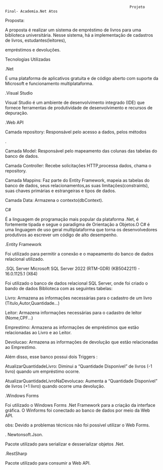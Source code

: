                                                              Projeto Final- Academia.Net Atos  

 

 

Proposta: 

 

A proposta é realizar um sistema de empréstimo de livros para uma biblioteca universitária. Nesse sistema, há a implementação de cadastros de livros, estudantes(leitores), 

empréstimos e devoluções. 

 

Tecnologias Utilizadas  

 

 

.Net  

 

É uma plataforma de aplicativos gratuita e de código aberto com suporte da Microsoft e funcionamento multiplataforma. 

 

 

.Visual Studio 

 

Visual Studio é um ambiente de desenvolvimento integrado (IDE) que fornece ferramentas de produtividade de desenvolvimento e recursos de depuração. 

 

 

.Web API  

 

Camada repository: Responsável pelo acesso a dados, pelos métodos 

. 

Camada Model: Responsável pelo mapeamento das colunas das tabelas do banco de dados. 

 

Camada Controller: Recebe solicitações HTTP,processa dados, chama o repository. 

 

Camada Mappins: Faz parte do Entity Framework, mapeia as tabelas do banco de dados, seus relacionamentos,as suas limitações(constraints), suas  chaves primárias e estrangeiras e tipos de dados. 

 

Camada Data: Armazena o contexto(dbContext). 

 

 

C# 

 

É a linguagem de programação mais popular da plataforma .Net, é  fortemente tipada e segue o paradigma de Orientação a Objetos.O C# é uma linguagem de uso geral multiplataforma que torna os desenvolvedores produtivos ao escrever um código de alto desempenho. 

 

 

.Entity Framework  

 

Foi utilizado para permitir a conexão e o mapeamento do banco de dados relacional utilizado. 

 

.SQL Server Microsoft SQL Server 2022 (RTM-GDR) (KB5042211) - 16.0.1125.1 (X64)    

 

Foi utilizado o banco de dados relacional SQL Server, onde foi criado o bando de dados Biblioteca com as seguintes tabelas: 

 

Livro: Armazena as informações necessárias para o cadastro de um livro (Titulo,Autor,Quantidade…) 

 

Leitor: Armazena informações necessárias para o cadastro de leitor (Nome,CPF…) 

 

Emprestimo: Armazena as informações de empréstimos que estão relacionadas ao Livro e ao Leitor. 

 

Devolucao: Armazena as informações de devolução que estão relacionadas ao Emprestimo. 

 

Além disso, esse banco possui dois Triggers : 

 

AtualizarQuantidadeLivro: Diminui a “Quantidade Disponível” de livros (-1 livro) quando um empréstimo ocorre. 

 

AtualizarQuantidadeLivroNaDevolucao: Aumenta a “Quantidade Disponível” de livros (+1 livro) quando ocorre uma devolução. 

 

 

.Windows Forms 

 

Foi utilizado o Windows Forms .Net Framework para a criação da interface gráfica. O Winforms foi conectado ao banco de dados por meio da Web API. 

 

obs: Devido a problemas técnicos não foi possível utilizar o Web Forms. 

 

 

. Newtonsoft.Json. 

 

Pacote utilizado para serializar e desserializar objetos .Net. 

 

 

.RestSharp 

 

Pacote utilizado para consumir a Web API. 

 

 

 
